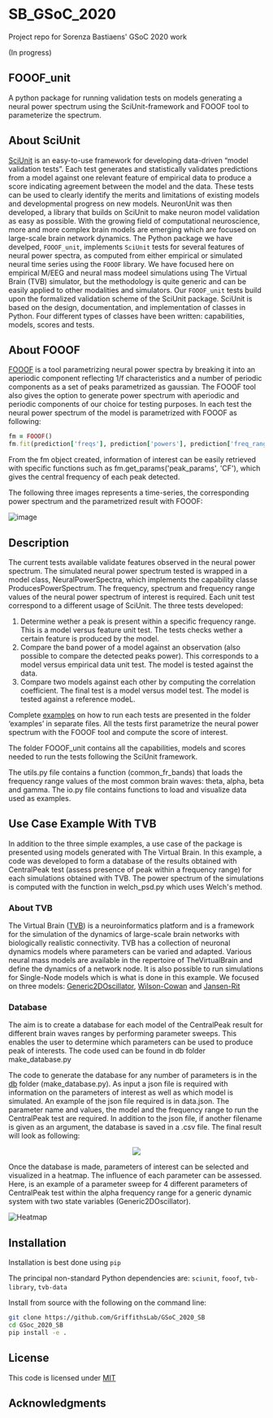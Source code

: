# SB_GSoC_2020
Project repo for Sorenza Bastiaens' GSoC 2020 work

(In progress)

## FOOOF_unit

A python package for running validation tests on models generating a neural power spectrum using the SciUnit-framework and FOOOF tool to parameterize the spectrum.

## About SciUnit

[SciUnit](https://scidash.org/sciunit.html) is an easy-to-use framework for developing data-driven “model validation tests”. Each test generates and statistically validates predictions from a model against one relevant feature of empirical data to produce a score indicating agreement between the model and the data. These tests can be used to clearly identify the merits and limitations of existing models and developmental progress on new models. NeuronUnit was then developed, a library that builds on SciUnit to make neuron model validation as easy as possible. With the growing field of computational neuroscience, more and more complex brain models are emerging which are focused on large-scale brain network dynamics. The Python package we have develped, `FOOOF_unit`, implements `SciUnit` tests for several features of neural power spectra, as computed from either empirical or simulated neural time series using the `FOOOF` library. We have focused here on empirical M/EEG and neural mass modeel simulations using The Virtual Brain (TVB) simulator, but the methodology is quite generic and can be easily applied to other modalities and simulators. Our `FOOOF_unit` tests build upon the formalized validation scheme of the SciUnit package. SciUnit is based on the design, documentation, and implementation of classes in Python. Four different types of classes have been written: capabilities, models, scores and tests. 

## About FOOOF 

[FOOOF](https://fooof-tools.github.io/fooof/index.html) is a tool parametrizing neural power spectra by breaking it into an aperiodic component reflecting 1/f characteristics and a number of periodic components as a set of peaks parametrized as gaussian. The FOOOF tool also gives the option to generate power spectrum with aperiodic and periodic components of our choice for testing purposes. 
In each test the neural power spectrum of the model is parametrized with FOOOF as following:

```ruby
fm = FOOOF()
fm.fit(prediction['freqs'], prediction['powers'], prediction['freq_range'])
```

From the fm object created, information of interest can be easily retrieved with specific functions such as fm.get_params('peak_params', 'CF'), which gives the central frequency of each peak detected. 

The following three images represents a time-series, the corresponding power spectrum and the parametrized result with FOOOF:

![image](https://user-images.githubusercontent.com/62792658/91423729-36f54b00-e859-11ea-90f6-72f4a1a4364e.png)

## Description

The current tests available validate features observed in the neural power spectrum. The simulated neural power spectrum tested is wrapped in a model class, NeuralPowerSpectra, which implements the capability classe ProducesPowerSpectrum. The frequency, spectrum and frequency range values of the neural power spectrum of interest is required. Each unit test correspond to a different usage of SciUnit. The three tests developed:
1) Determine wether a peak is present within a specific frequency range. This is a model versus feature unit test. The tests checks wether a certain feature is produced by the model.
2) Compare the band power of a model against an observation (also possible to compare the detected peaks power). This corresponds to a model versus empirical data unit test. The model is tested against the data. 
3) Compare two models against each other by computing the correlation coefficient. The final test is a model versus model test. The model is tested against a reference modeL. 
 
Complete [examples](https://github.com/GriffithsLab/GSoC_2020_SB/tree/master/examples) on how to run each tests are presented in the folder ‘examples’ in separate files. All the tests first parametrize the neural power spectrum with the FOOOF tool and compute the score of interest.
 
The folder FOOOF_unit contains all the capabilities, models and scores needed to run the tests following the SciUnit framework.

The utils.py file contains a function (common_fr_bands) that loads the frequency range values of the most common brain waves: theta, alpha, beta and gamma. 
The io.py file contains functions to load and visualize data used as examples.

## Use Case Example With TVB

In addition to the three simple examples, a use case of the package is presented using models generated with The Virtual Brain. In this example, a code was developed to form a database of the results obtained with CentralPeak test (assess presence of peak within a frequency range) for each simulations obtained with TVB. The power spectrum of the simulations is computed with the function in welch_psd.py which uses Welch's method. 

### About TVB

The Virtual Brain ([TVB](https://docs.thevirtualbrain.org/)) is a neuroinformatics platform and is a framework for the simulation of the dynamics of large-scale brain networks with biologically realistic connectivity. TVB has a collection of neuronal dynamics models where parameters can be varied and adapted. Various neural mass models are available in the repertoire of TheVirtualBrain and define the dynamics of a network node. 
It is also possible to run simulations for Single-Node models which is what is done in this example. We focused on three models: [Generic2DOscillator](http://docs.thevirtualbrain.org/_modules/tvb/simulator/models/oscillator.html), [Wilson-Cowan](http://docs.thevirtualbrain.org/_modules/tvb/simulator/models/wilson_cowan.html#WilsonCowan) and [Jansen-Rit](http://docs.thevirtualbrain.org/_modules/tvb/simulator/models/jansen_rit.html)

### Database

The aim is to create a database for each model of the CentralPeak result for different brain waves ranges by performing parameter sweeps. This enables the user to determine which parameters can be used to produce peak of interests. The code used can be found in db folder make_database.py

The code to generate the database for any number of parameters is in the [db](https://github.com/GriffithsLab/GSoC_2020_SB/tree/master/FOOOF_unit/db) folder (make_database.py). As input a json file is required with information on the parameters of interest as well as which model is simulated. An example of the json file required is in data.json. The parameter name and values, the model and the frequency range to run the CentralPeak test are required. 
In addition to the json file, if another filename is given as an argument, the database is saved in a .csv file. The final result will look as following: 

<p align="center">
  <img src="https://user-images.githubusercontent.com/62792658/91425286-3cec2b80-e85b-11ea-8a1d-3f37b28c0607.png" />
</p>

Once the database is made, parameters of interest can be selected and visualized in a heatmap. The influence of each parameter can be assessed. Here, is an example of a parameter sweep for 4 different parameters  of CentralPeak test within the alpha frequency range for a generic dynamic system with two state variables (Generic2DOscillator).

![Heatmap](https://user-images.githubusercontent.com/62792658/91424291-ea5e3f80-e859-11ea-9217-5baf558ece04.png)

## Installation
 
Installation is best done using `pip`

The principal non-standard Python dependencies are: `sciunit`, `fooof`, `tvb-library`, `tvb-data`

Install from source with the following on the command line:

```bash
git clone https://github.com/GriffithsLab/GSoC_2020_SB
cd GSoc_2020_SB
pip install -e .
```


## License

This code is licensed under [MIT](https://choosealicense.com/licenses/mit/)

## Acknowledgments


